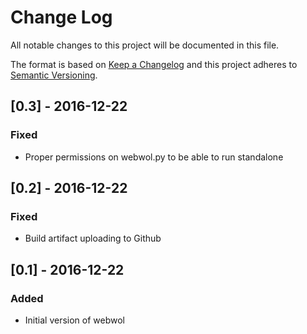# Change Log
All notable changes to this project will be documented in this file.

The format is based on [Keep a Changelog](http://keepachangelog.com/)
and this project adheres to [Semantic Versioning](http://semver.org/).

## [0.3] - 2016-12-22
### Fixed
- Proper permissions on webwol.py to be able to run standalone

## [0.2] - 2016-12-22
### Fixed
- Build artifact uploading to Github

## [0.1] - 2016-12-22
### Added
- Initial version of webwol

